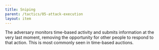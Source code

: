 ```yaml
---
title: Sniping
parent: /tactics/05-attack-execution
layout: item
---
```


<p>The adversary monitors time-based activity and submits information at the very last moment, removing the opportunity for other people to respond to that action. This is most commonly seen in time-based auctions.</p>
